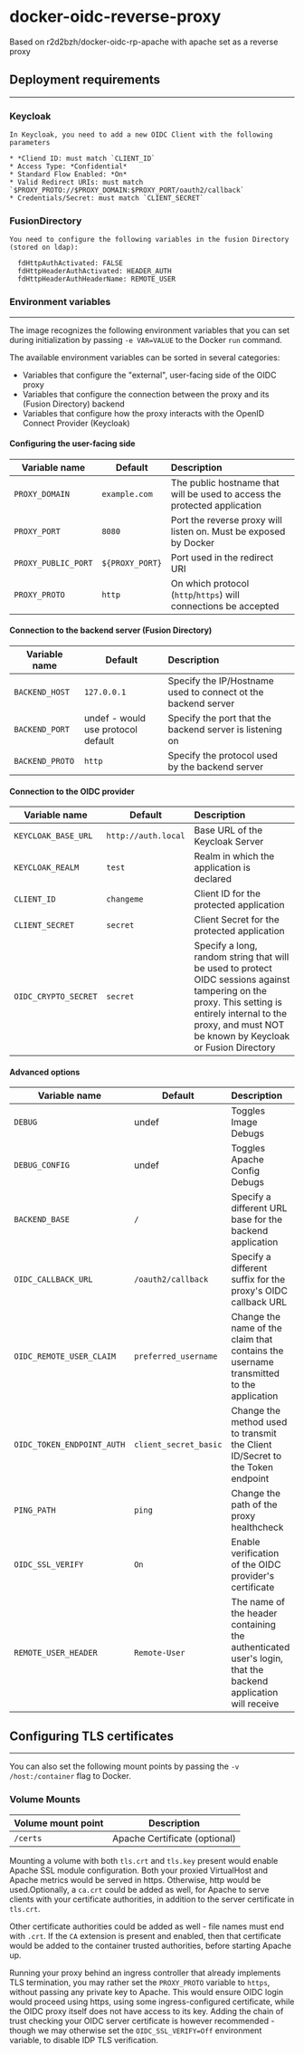 # docker-oidc-reverse-proxy
Based on r2d2bzh/docker-oidc-rp-apache with apache set as a reverse proxy


## Deployment requirements
-----------------------

### Keycloak

~~~~~~~~~~~~~~~
In Keycloak, you need to add a new OIDC Client with the following parameters

* *Cliend ID: must match `CLIENT_ID`
* Access Type: *Confidential*
* Standard Flow Enabled: *On*
* Valid Redirect URIs: must match `$PROXY_PROTO://$PROXY_DOMAIN:$PROXY_PORT/oauth2/callback`
* Credentials/Secret: must match `CLIENT_SECRET`
~~~~~~~~~~~~~~~

### FusionDirectory
~~~~~~~~~~~~~~~
You need to configure the following variables in the fusion Directory (stored on ldap):

  fdHttpAuthActivated: FALSE
  fdHttpHeaderAuthActivated: HEADER_AUTH
  fdHttpHeaderAuthHeaderName: REMOTE_USER
~~~~~~~~~~~~~~~
### Environment variables
---------------------

The image recognizes the following environment variables that you can set during
initialization by passing `-e VAR=VALUE` to the Docker `run` command.

The available environment variables can be sorted in several categories:

* Variables that configure the "external", user-facing side of the OIDC proxy
* Variables that configure the connection between the proxy and its (Fusion Directory) backend
* Variables that configure how the proxy interacts with the OpenID Connect Provider (Keycloak)


#### Configuring the user-facing side

|    Variable name             | Default                                   | Description                                                                |
|------------------------------|-------------------------------------------|:---------------------------------------------------------------------------|
|  `PROXY_DOMAIN`              | `example.com`                             | The public hostname that will be used to access the protected application  |
|  `PROXY_PORT`                | `8080`                                    | Port the reverse proxy will listen on. Must be exposed by Docker           |
|  `PROXY_PUBLIC_PORT`         | `${PROXY_PORT}`                           | Port used in the redirect URI                                              |
|  `PROXY_PROTO`               | `http`                                    | On which protocol (`http`/`https`) will connections be accepted            |

#### Connection to the backend server (Fusion Directory)

|    Variable name              | Default                                   | Description                                                               |
|-------------------------------|-------------------------------------------|:--------------------------------------------------------------------------|
|  `BACKEND_HOST`               | `127.0.0.1`                               | Specify the IP/Hostname used to connect ot the backend server             |
|  `BACKEND_PORT`               | undef - would use protocol default        | Specify the port that the backend server is listening on                  |
|  `BACKEND_PROTO`              | `http`                                    | Specify the protocol used by the backend server                           |

#### Connection to the OIDC provider

|    Variable name              | Default                                   | Description
|-------------------------------|-------------------------------------------|:--------------------------------------------------------------------------|
|  `KEYCLOAK_BASE_URL`          | `http://auth.local`                       | Base URL of the Keycloak Server
|  `KEYCLOAK_REALM`             | `test`                                    | Realm in which the application is declared
|  `CLIENT_ID`                  | `changeme`                                | Client ID for the protected application
|  `CLIENT_SECRET`              | `secret`                                  | Client Secret for the protected application
|  `OIDC_CRYPTO_SECRET`         | `secret`                                  | Specify a long, random string that will be used to protect OIDC sessions against tampering on the proxy. This setting is entirely internal to the proxy, and must NOT be known by Keycloak or Fusion Directory


#### Advanced options

|    Variable name              | Default                                   | Description
|-------------------------------|-------------------------------------------|:--------------------------------------------------------------------------|
|  `DEBUG`                      | undef                                     | Toggles Image Debugs
|  `DEBUG_CONFIG`               | undef                                     | Toggles Apache Config Debugs
|  `BACKEND_BASE`               | `/`                                       | Specify a different URL base for the backend application
|  `OIDC_CALLBACK_URL`          | `/oauth2/callback`                        | Specify a different suffix for the proxy's OIDC callback URL
|  `OIDC_REMOTE_USER_CLAIM`     | `preferred_username`                      | Change the name of the claim that contains the username transmitted to the application
|  `OIDC_TOKEN_ENDPOINT_AUTH`   | `client_secret_basic`                     | Change the method used to transmit the Client ID/Secret to the Token endpoint
|  `PING_PATH`                  | `ping`                                    | Change the path of the proxy healthcheck
|  `OIDC_SSL_VERIFY`            | `On`                                      | Enable verification of the OIDC provider's certificate
|  `REMOTE_USER_HEADER`         | `Remote-User`                             | The name of the header containing the authenticated user's login, that the backend application will receive

## Configuring TLS certificates
----------------------------

You can also set the following mount points by passing the `-v /host:/container`
flag to Docker.

### Volume Mounts


|  Volume mount point | Description                   |
|---------------------|-------------------------------|
|  `/certs`           | Apache Certificate (optional) |

Mounting a volume with both `tls.crt` and `tls.key` present would enable Apache
SSL module configuration. Both your proxied VirtualHost and Apache metrics would
be served in https. Otherwise, http would be used.Optionally, a `ca.crt` could
be added as well, for Apache to serve clients with your certificate authorities,
in addition to the server certificate in `tls.crt`.

Other certificate authorities could be added as well - file names must end with
`.crt`. If the `CA` extension is present and enabled, then that certificate
would be added to the container trusted authorities, before starting Apache up.

Running your proxy behind an ingress controller that already implements TLS
termination, you may rather set the `PROXY_PROTO` variable to `https`, without
passing any private key to Apache. This would ensure OIDC login would proceed
using https, using some ingress-configured certificate, while the OIDC proxy
itself does not have access to its key. Adding the chain of trust checking your
OIDC server certificate is however recommended - though we may otherwise set
the `OIDC_SSL_VERIFY=Off` environment variable, to disable IDP TLS verification.